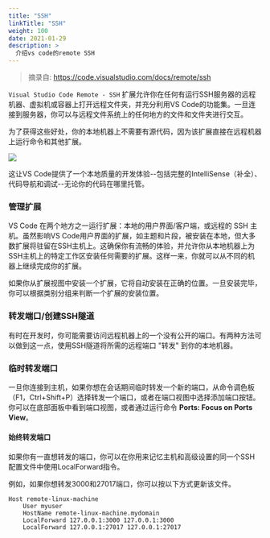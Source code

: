 ```yaml
---
title: "SSH"
linkTitle: "SSH"
weight: 100
date: 2021-01-29
description: >
  介绍vs code的remote SSH
---
```


> 摘录自:  https://code.visualstudio.com/docs/remote/ssh

`Visual Studio Code Remote - SSH` 扩展允许你在任何有运行SSH服务器的远程机器、虚拟机或容器上打开远程文件夹，并充分利用VS Code的功能集。一旦连接到服务器，你可以与远程文件系统上的任何地方的文件和文件夹进行交互。

为了获得这些好处，你的本地机器上不需要有源代码，因为该扩展直接在远程机器上运行命令和其他扩展。

![](https://code.visualstudio.com/assets/docs/remote/ssh/architecture-ssh.png)

这让VS Code提供了一个本地质量的开发体验--包括完整的IntelliSense（补全）、代码导航和调试--无论你的代码在哪里托管。

### 管理扩展

VS Code 在两个地方之一运行扩展：本地的用户界面/客户端，或远程的 SSH 主机。虽然影响VS Code用户界面的扩展，如主题和片段，被安装在本地，但大多数扩展将驻留在SSH主机上。这确保你有流畅的体验，并允许你从本地机器上为SSH主机上的特定工作区安装任何需要的扩展。这样一来，你就可以从不同的机器上继续完成你的扩展。

如果你从扩展视图中安装一个扩展，它将自动安装在正确的位置。一旦安装完毕，你可以根据类别分组来判断一个扩展的安装位置。

### 转发端口/创建SSH隧道

有时在开发时，你可能需要访问远程机器上的一个没有公开的端口。有两种方法可以做到这一点，使用SSH隧道将所需的远程端口 "转发" 到你的本地机器。

### 临时转发端口

一旦你连接到主机，如果你想在会话期间临时转发一个新的端口，从命令调色板（F1，Ctrl+Shift+P）选择转发一个端口，或者在端口视图中选择添加端口按钮。你可以在底部面板中看到端口视图，或者通过运行命令 **Ports: Focus on Ports View**。

#### 始终转发端口

如果你有一直想转发的端口，你可以在你用来记忆主机和高级设置的同一个SSH配置文件中使用LocalForward指令。

例如，如果你想转发3000和27017端口，你可以按以下方式更新该文件。

```properties
Host remote-linux-machine
    User myuser
    HostName remote-linux-machine.mydomain
    LocalForward 127.0.0.1:3000 127.0.0.1:3000
    LocalForward 127.0.0.1:27017 127.0.0.1:27017
```


